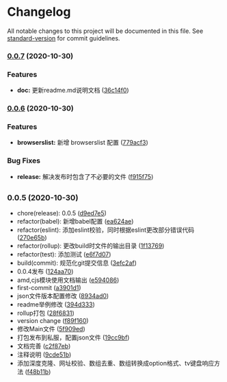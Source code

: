 # Changelog

All notable changes to this project will be documented in this file. See [standard-version](https://github.com/conventional-changelog/standard-version) for commit guidelines.

### [0.0.7](http://gitlab.skysri.com/FrontEnd/utils/compare/v0.0.6...v0.0.7) (2020-10-30)


### Features

* **doc:** 更新readme.md说明文档 ([36c14f0](http://gitlab.skysri.com/FrontEnd/utils/commit/36c14f0d0e346e2aaafb4efc433c6898bb35b5f4))

### [0.0.6](http://gitlab.skysri.com/FrontEnd/utils/compare/v0.0.5...v0.0.6) (2020-10-30)


### Features

* **browserslist:** 新增 browserslist 配置 ([779acf3](http://gitlab.skysri.com/FrontEnd/utils/commit/779acf32256e48533f1e50903563c4a6ce248e5a))


### Bug Fixes

* **release:** 解决发布时包含了不必要的文件 ([f915f75](http://gitlab.skysri.com/FrontEnd/utils/commit/f915f75c421970f088e51bab1a8e1caa2e35fbcd))

## <small>0.0.5 (2020-10-30)</small>

* chore(release): 0.0.5 ([d9ed7e5](http://gitlab.skysri.com/FrontEnd/utils/commit/d9ed7e5))
* refactor(babel): 新增babel配置 ([ea624ae](http://gitlab.skysri.com/FrontEnd/utils/commit/ea624ae))
* refactor(eslint): 添加eslint校验，同时根据eslint更改部分错误代码 ([270e65b](http://gitlab.skysri.com/FrontEnd/utils/commit/270e65b))
* refactor(rollup): 更改build时文件的输出目录 ([1f13769](http://gitlab.skysri.com/FrontEnd/utils/commit/1f13769))
* refactor(test): 添加测试 ([e6f7d07](http://gitlab.skysri.com/FrontEnd/utils/commit/e6f7d07))
* build(commit): 规范化git提交信息 ([3efc2af](http://gitlab.skysri.com/FrontEnd/utils/commit/3efc2af))
* 0.0.4发布 ([124aa70](http://gitlab.skysri.com/FrontEnd/utils/commit/124aa70))
* amd,cjs模块使用文档输出 ([e594086](http://gitlab.skysri.com/FrontEnd/utils/commit/e594086))
* first-commit ([a3901d1](http://gitlab.skysri.com/FrontEnd/utils/commit/a3901d1))
* json文件版本配置修改 ([8934ad0](http://gitlab.skysri.com/FrontEnd/utils/commit/8934ad0))
* readme举例修改 ([394d333](http://gitlab.skysri.com/FrontEnd/utils/commit/394d333))
* rollup打包 ([28f6831](http://gitlab.skysri.com/FrontEnd/utils/commit/28f6831))
* version change ([f89f160](http://gitlab.skysri.com/FrontEnd/utils/commit/f89f160))
* 修改Main文件 ([5f909ed](http://gitlab.skysri.com/FrontEnd/utils/commit/5f909ed))
* 打包发布到私服，配置json文件 ([19cc9bf](http://gitlab.skysri.com/FrontEnd/utils/commit/19cc9bf))
* 文档完善 ([c2f87eb](http://gitlab.skysri.com/FrontEnd/utils/commit/c2f87eb))
* 注释说明 ([9cde51b](http://gitlab.skysri.com/FrontEnd/utils/commit/9cde51b))
* 添加深度克隆、网址校验、数组去重、数组转换成option格式、tv键盘响应方法 ([f48b11b](http://gitlab.skysri.com/FrontEnd/utils/commit/f48b11b))
